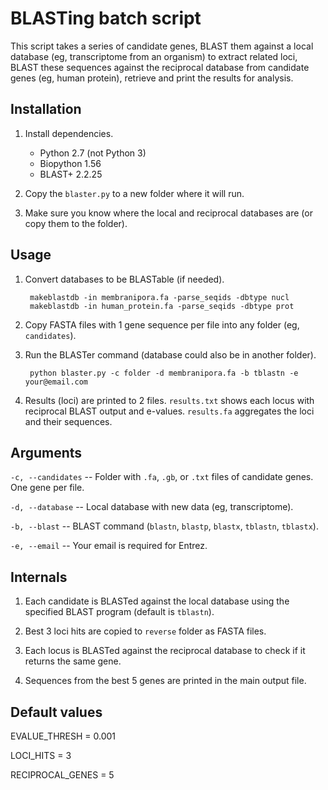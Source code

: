 # BLASTing batch script

This script takes a series of candidate genes, BLAST them against a local 
database (eg, transcriptome from an organism) to extract related loci, 
BLAST these sequences against the reciprocal database from candidate genes (eg, human protein), retrieve and print the results for analysis.

## Installation

1. Install dependencies.

    - Python 2.7 (not Python 3)
    - Biopython 1.56
    - BLAST+ 2.2.25

2. Copy the `blaster.py` to a new folder where it will run.

3. Make sure you know where the local and reciprocal databases are (or copy 
   them to the folder).

## Usage

1. Convert databases to be BLASTable (if needed).

        makeblastdb -in membranipora.fa -parse_seqids -dbtype nucl
        makeblastdb -in human_protein.fa -parse_seqids -dbtype prot

2. Copy FASTA files with 1 gene sequence per file into any folder (eg, `candidates`).

3. Run the BLASTer command (database could also be in another folder).

        python blaster.py -c folder -d membranipora.fa -b tblastn -e your@email.com

4. Results (loci) are printed to 2 files. `results.txt` shows each locus with reciprocal BLAST output and e-values. `results.fa` aggregates the loci and their sequences.

## Arguments

`-c, --candidates` -- Folder with `.fa`, `.gb`, or `.txt` files of candidate genes. 
One gene per file.

`-d, --database` -- Local database with new data (eg, transcriptome).

`-b, --blast` -- BLAST command (`blastn`, `blastp`, `blastx`, `tblastn`, `tblastx`).

`-e, --email` -- Your email is required for Entrez.

## Internals

1. Each candidate is BLASTed against the local database using the specified BLAST program (default is `tblastn`).

2. Best 3 loci hits are copied to `reverse` folder as FASTA files.

3. Each locus is BLASTed against the reciprocal database to check if it returns the same gene.

4. Sequences from the best 5 genes are printed in the main output file.

## Default values

EVALUE_THRESH = 0.001

LOCI_HITS = 3

RECIPROCAL_GENES = 5
